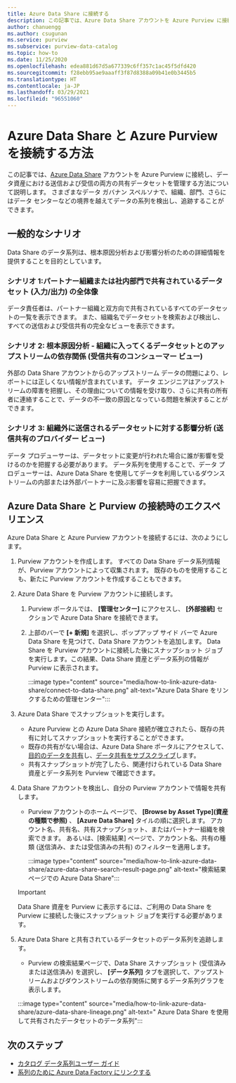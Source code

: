 ```yaml
---
title: Azure Data Share に接続する
description: この記事では、Azure Data Share アカウントを Azure Purview に接続して、資産を検索し、データ系列を追跡する方法について説明します。
author: chanuengg
ms.author: csugunan
ms.service: purview
ms.subservice: purview-data-catalog
ms.topic: how-to
ms.date: 11/25/2020
ms.openlocfilehash: edea881d67d5a677339c6ff357c1ac45f5dfd420
ms.sourcegitcommit: f28ebb95ae9aaaff3f87d8388a09b41e0b3445b5
ms.translationtype: HT
ms.contentlocale: ja-JP
ms.lasthandoff: 03/29/2021
ms.locfileid: "96551060"
---
```

# <a name="how-to-connect-azure-data-share-and-azure-purview"></a>Azure Data Share と Azure Purview を接続する方法

この記事では、[Azure Data Share](../data-share/overview.md) アカウントを Azure Purview に接続し、データ資産における送信および受信の両方の共有データセットを管理する方法について説明します。 さまざまなデータ ガバナン スペルソナで、組織、部門、さらにはデータ センターなどの境界を越えてデータの系列を検出し、追跡することができます。

## <a name="common-scenarios"></a>一般的なシナリオ

Data Share のデータ系列は、根本原因分析および影響分析のための詳細情報を提供することを目的としています。

### <a name="scenario-1-360-view-of-datasets-shared-inout-for-a-partner-organization-or-internal-department"></a>シナリオ 1:パートナー組織または社内部門で共有されているデータセット (入力/出力) の全体像

データ責任者は、パートナー組織と双方向で共有されているすべてのデータセットの一覧を表示できます。 また、組織名でデータセットを検索および検出し、すべての送信および受信共有の完全なビューを表示できます。

### <a name="scenario-2-root-cause-analysis---upstream-dependency-on-datasets-coming-into-organization-consumer-view-of-incoming-shares"></a>シナリオ 2: 根本原因分析 - 組織に入ってくるデータセットとのアップストリームの依存関係 (受信共有のコンシューマー ビュー)

外部の Data Share アカウントからのアップストリーム データの問題により、レポートには正しくない情報が含まれています。 データ エンジニアはアップストリームの障害を把握し、その理由についての情報を受け取り、さらに共有の所有者に連絡することで、データの不一致の原因となっている問題を解決することができます。

### <a name="scenario-3-impact-analysis-on-datasets-going-outside-organization-provider-view-of-outgoing-shares"></a>シナリオ 3: 組織外に送信されるデータセットに対する影響分析 (送信共有のプロバイダー ビュー)

データ プロデューサーは、データセットに変更が行われた場合に誰が影響を受けるのかを把握する必要があります。 データ系列を使用することで、データ プロデューサーは、Azure Data Share を使用してデータを利用しているダウンストリームの内部または外部パートナーに及ぶ影響を容易に把握できます。

## <a name="azure-data-share-and-purview-connected-experience"></a>Azure Data Share と Purview の接続時のエクスペリエンス

Azure Data Share と Azure Purview アカウントを接続するには、次のようにします。

1. Purview アカウントを作成します。 すべての Data Share データ系列情報が、Purview アカウントによって収集されます。 既存のものを使用することも、新たに Purview アカウントを作成することもできます。

1. Azure Data Share を Purview アカウントに接続します。

    1. Purview ポータルでは、 **[管理センター]** にアクセスし、 **[外部接続]** セクションで Azure Data Share を接続できます。
    1. 上部のバーで **[+ 新規]** を選択し、ポップアップ サイド バーで Azure Data Share を見つけて、Data Share アカウントを追加します。 Data Share を Purview アカウントに接続した後にスナップショット ジョブを実行します。この結果、Data Share 資産とデータ系列の情報が Purview に表示されます。

       :::image type="content" source="media/how-to-link-azure-data-share/connect-to-data-share.png" alt-text="Azure Data Share をリンクするための管理センター":::

1. Azure Data Share でスナップショットを実行します。

    - Azure Purview との Azure Data Share 接続が確立されたら、既存の共有に対してスナップショットを実行することができます。 
    - 既存の共有がない場合は、Azure Data Share ポータルにアクセスして、[目的のデータを共有](../data-share/share-your-data.md)し、[データ共有をサブスクライブ](../data-share/subscribe-to-data-share.md)します。
    - 共有スナップショットが完了したら、関連付けられている Data Share 資産とデータ系列を Purview で確認できます。

1. Data Share アカウントを検出し、自分の Purview アカウントで情報を共有します。

    - Purview アカウントのホーム ページで、 **[Browse by Asset Type]\(資産の種類で参照\)** 、 **[Azure Data Share]** タイルの順に選択します。 アカウント名、共有名、共有スナップショット、またはパートナー組織を検索できます。 あるいは、[検索結果] ページで、アカウント名、共有の種類 (送信済み、または受信済みの共有) のフィルターを適用します。

       :::image type="content" source="media/how-to-link-azure-data-share/azure-data-share-search-result-page.png" alt-text="検索結果ページでの Azure Data Share":::

    >[!Important]
    >Data Share 資産を Purview に表示するには、ご利用の Data Share を Purview に接続した後にスナップショット ジョブを実行する必要があります。

1. Azure Data Share と共有されているデータセットのデータ系列を追跡します。

    - Purview の検索結果ページで、Data Share スナップショット (受信済みまたは送信済み) を選択し、 **[データ系列]** タブを選択して、アップストリームおよびダウンストリームの依存関係に関するデータ系列グラフを表示します。

    :::image type="content" source="media/how-to-link-azure-data-share/azure-data-share-lineage.png" alt-text=" Azure Data Share を使用して共有されたデータセットのデータ系列":::

## <a name="next-steps"></a>次のステップ

- [カタログ データ系列ユーザー ガイド](catalog-lineage-user-guide.md)
- [系列のために Azure Data Factory にリンクする](how-to-link-azure-data-factory.md)
